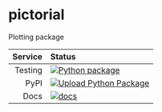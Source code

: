 # pictorial
Plotting package


|Service|Status|
| -------------: | :---- |
| Testing        | [![Python package](https://github.com/tahini-dev/pictorial/actions/workflows/test.yml/badge.svg)](https://github.com/tahini-dev/pictorial/actions/workflows/test.yml) |
| PyPI           | [![Upload Python Package](https://github.com/tahini-dev/pictorial/actions/workflows/python-publish.yml/badge.svg)](https://github.com/tahini-dev/pictorial/actions/workflows/python-publish.yml) |
| Docs           | [![docs](https://github.com/tahini-dev/pictorial/actions/workflows/docs.yml/badge.svg)](https://github.com/tahini-dev/pictorial/actions/workflows/docs.yml) |
